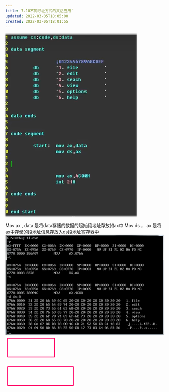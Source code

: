 ```yaml
---
title: 7.10不同寻址方式的灵活应用‘
updated: 2022-03-05T18:05:00
created: 2022-03-05T18:01:55
---
```


![image1](../../resources/18c1cf59cfa74755ae6c7babe8625c59.png)

Mov ax , data
是将data存储的数据的起始段地址存放如ax中
Mov ds ， ax
是将ax中存储的段地址信息存放入ds段地址寄存器中
![image2](../../resources/79ff01d8b9164d43a7efa77a0a924c26.png)
![image3](../../resources/95f9b81ff7894f5e86d8d0e33e09808a.png)

![image4](../../resources/33afc87e1afe4009ba7316fa36b03fd4.png)
